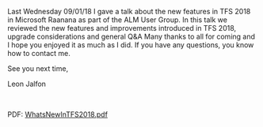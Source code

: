 Last Wednesday 09/01/18 I gave a talk about the new features in TFS 2018 in Microsoft Raanana as part of the ALM User Group. 
In this talk we reviewed the new features and improvements introduced in TFS 2018, upgrade considerations and general Q&A
Many thanks to all for coming and I hope you enjoyed it as much as I did. If you have any questions, you know how to contact me.

See you next time,

Leon Jalfon

&nbsp;

PDF: <a href="https://github.com/leonjalfon1/Microsoft-Blog/raw/master/WhatsNewInTFS2018/WhatsNewInTFS2018.pdf">WhatsNewInTFS2018.pdf</a>

&nbsp;
